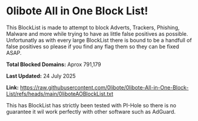 # 0libote All in One Block List!
This BlockList is made to attempt to block Adverts, Trackers, Phishing, Malware and more while trying to have as little false positives as possible. Unfortunatly as with every large BlockList there is bound to be a handfull of false positives so please if you find any flag them so they can be fixed ASAP.

**Total Blocked Domains:** Aprox 791,179

**Last Updated:** 24 July 2025

**Link:** https://raw.githubusercontent.com/0libote/0libote-All-in-One-Block-List/refs/heads/main/0liboteAOBlockList.txt

This has BlockList has strictly been tested with PI-Hole so there is no guarantee it wil work perfectly with other software such as AdGuard.
